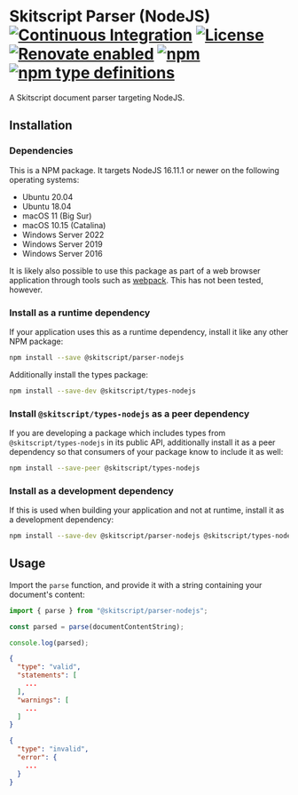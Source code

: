 # Skitscript Parser (NodeJS) [![Continuous Integration](https://github.com/skitscript/parser-nodejs/workflows/Continuous%20Integration/badge.svg)](https://github.com/skitscript/parser-nodejs/actions) [![License](https://img.shields.io/github/license/skitscript/parser-nodejs.svg)](https://github.com/skitscript/parser-nodejs/blob/master/license) [![Renovate enabled](https://img.shields.io/badge/renovate-enabled-brightgreen.svg)](https://renovatebot.com/) [![npm](https://img.shields.io/npm/v/skitscript/parser-nodejs.svg)](https://www.npmjs.com/package/skitscript/parser-nodejs) [![npm type definitions](https://img.shields.io/npm/types/skitscript/parser-nodejs.svg)](https://www.npmjs.com/package/skitscript/parser-nodejs)

A Skitscript document parser targeting NodeJS.

## Installation

### Dependencies

This is a NPM package.  It targets NodeJS 16.11.1 or newer on the following
operating systems:

- Ubuntu 20.04
- Ubuntu 18.04
- macOS 11 (Big Sur)
- macOS 10.15 (Catalina)
- Windows Server 2022
- Windows Server 2019
- Windows Server 2016

It is likely also possible to use this package as part of a web browser
application through tools such as [webpack](https://webpack.js.org/).  This has
not been tested, however.

### Install as a runtime dependency

If your application uses this as a runtime dependency, install it like any other
NPM package:

```bash
npm install --save @skitscript/parser-nodejs
```

Additionally install the types package:

```bash
npm install --save-dev @skitscript/types-nodejs
```

### Install `@skitscript/types-nodejs` as a peer dependency

If you are developing a package which includes types from
`@skitscript/types-nodejs` in its public API, additionally install it as a peer
dependency so that consumers of your package know to include it as well:

```bash
npm install --save-peer @skitscript/types-nodejs
```

### Install as a development dependency

If this is used when building your application and not at runtime, install it as
a development dependency:

```bash
npm install --save-dev @skitscript/parser-nodejs @skitscript/types-nodejs
```

## Usage

Import the `parse` function, and provide it with a string containing your
document's content:

```typescript
import { parse } from "@skitscript/parser-nodejs";

const parsed = parse(documentContentString);

console.log(parsed);
```

```json
{
  "type": "valid",
  "statements": [
    ...
  ],
  "warnings": [
    ...
  ]
}
```

```json
{
  "type": "invalid",
  "error": {
    ...
  }
}
```

